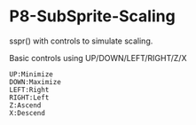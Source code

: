 # P8-SubSprite-Scaling
sspr() with controls to simulate scaling.




Basic controls using UP/DOWN/LEFT/RIGHT/Z/X


	UP:Minimize
	DOWN:Maximize
	LEFT:Right
	RIGHT:Left
	Z:Ascend
	X:Descend
